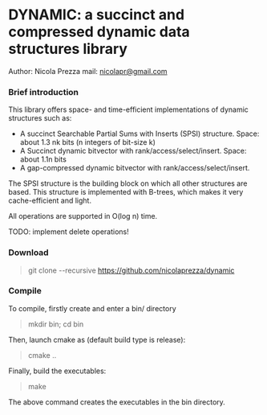 DYNAMIC: a succinct and compressed dynamic data structures library
===============
Author: Nicola Prezza
mail: nicolapr@gmail.com

### Brief introduction

This library offers space- and time-efficient implementations of dynamic structures such as:

- A succinct Searchable Partial Sums with Inserts (SPSI) structure. Space: about 1.3 nk bits (n integers of bit-size k)
- A Succinct dynamic bitvector with rank/access/select/insert. Space: about 1.1n bits
- A gap-compressed dynamic bitvector with rank/access/select/insert. 

The SPSI structure is the building block on which all other structures are based. This structure is implemented with B-trees, which makes it very cache-efficient and light. 

All operations are supported in O(log n) time.

TODO: implement delete operations!

### Download

> git clone --recursive https://github.com/nicolaprezza/dynamic

### Compile

To compile, firstly create and enter a bin/ directory

> mkdir bin; cd bin

Then, launch cmake as (default build type is release):

> cmake ..

Finally, build the executables:

> make

The above command creates the executables in the bin directory.
